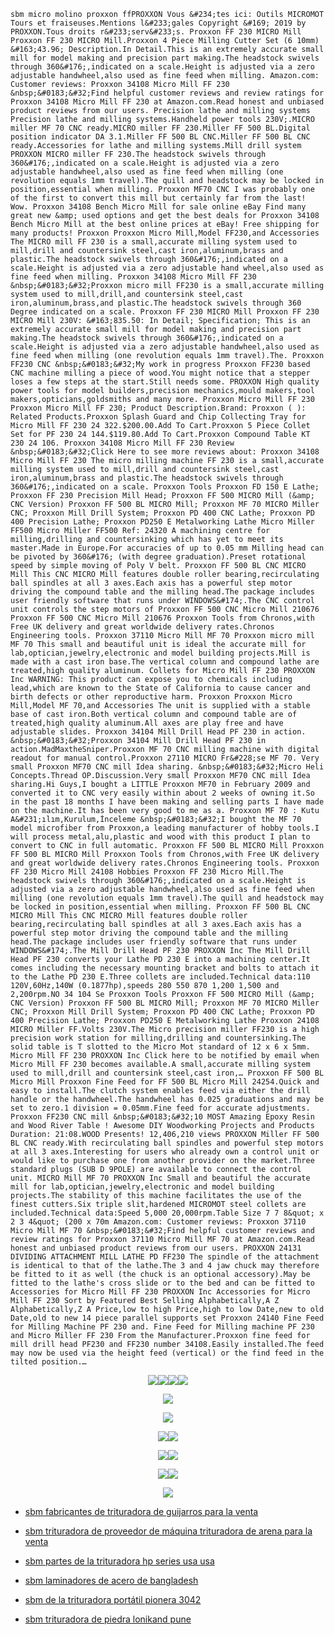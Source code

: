 
```
sbm micro molino proxxon ffPROXXON Vous &#234;tes ici: Outils MICROMOT Tours et fraiseuses.Mentions l&#233;gales Copyright &#169; 2019 by PROXXON.Tous droits r&#233;serv&#233;s. Proxxon FF 230 MICRO Mill Proxxon FF 230 MICRO Mill.Proxxon 4 Piece Milling Cutter Set (6 10mm) &#163;43.96; Description.In Detail.This is an extremely accurate small mill for model making and precision part making.The headstock swivels through 360&#176;,indicated on a scale.Height is adjusted via a zero adjustable handwheel,also used as fine feed when milling. Amazon.com: Customer reviews: Proxxon 34108 Micro Mill FF 230 &nbsp;&#0183;&#32;Find helpful customer reviews and review ratings for Proxxon 34108 Micro Mill FF 230 at Amazon.com.Read honest and unbiased product reviews from our users. Precision lathe and milling systems Precision lathe and milling systems.Handheld power tools 230V;.MICRO miller MF 70 CNC ready.MICRO miller FF 230.Miller FF 500 BL.Digital position indicator DA 3.1.Miller FF 500 BL CNC.Miller FF 500 BL CNC ready.Accessories for lathe and milling systems.Mill drill system PROXXON MICRO miller FF 230.The headstock swivels through 360&#176;,indicated on a scale.Height is adjusted via a zero adjustable handwheel,also used as fine feed when milling (one revolution equals 1mm travel).The quill and headstock may be locked in position,essential when milling. Proxxon MF70 CNC I was probably one of the first to convert this mill but certainly far from the last! Wow. Proxxon 34108 Bench Micro Mill for sale online eBay Find many great new &amp; used options and get the best deals for Proxxon 34108 Bench Micro Mill at the best online prices at eBay! Free shipping for many products! Proxxon Proxxon Micro Mill,Model FF230,and Accessories The MICRO mill FF 230 is a small,accurate milling system used to mill,drill and countersink steel,cast iron,aluminum,brass and plastic.The headstock swivels through 360&#176;,indicated on a scale.Height is adjusted via a zero adjustable hand wheel,also used as fine feed when milling. Proxxon 34108 Micro Mill FF 230 &nbsp;&#0183;&#32;Proxxon micro mill FF230 is a small,accurate milling system used to mill,drill,and countersink steel,cast iron,aluminum,brass,and plastic.The headstock swivels through 360 Degree indicated on a scale. Proxxon FF 230 MICRO Mill Proxxon FF 230 MICRO Mill 230V: &#163;835.50: In Detail; Specification; This is an extremely accurate small mill for model making and precision part making.The headstock swivels through 360&#176;,indicated on a scale.Height is adjusted via a zero adjustable handwheel,also used as fine feed when milling (one revolution equals 1mm travel).The. Proxxon FF230 CNC &nbsp;&#0183;&#32;My work in progress Proxxon FF230 based CNC machine milling a piece of wood.You might notice that a stepper loses a few steps at the start.Still needs some. PROXXON High quality power tools for model builders,precision mechanics,mould makers,tool makers,opticians,goldsmiths and many more. Proxxon Micro Mill FF 230 Proxxon Micro Mill FF 230; Product Description.Brand: Proxxon ( ): Related Products.Proxxon Splash Guard and Chip Collecting Tray for Micro Mill FF 230 24 322.$200.00.Add To Cart.Proxxon 5 Piece Collet Set for PF 230 24 144.$119.80.Add To Cart.Proxxon Compound Table KT 230 24 106. Proxxon 34108 Micro Mill FF 230 Review &nbsp;&#0183;&#32;Click Here to see more reviews about: Proxxon 34108 Micro Mill FF 230 The micro milling machine FF 230 is a small,accurate milling system used to mill,drill and countersink steel,cast iron,aluminum,brass and plastic.The headstock swivels through 360&#176;,indicated on a scale. Proxxon Tools Proxxon FD 150 E Lathe; Proxxon FF 230 Precision Mill Head; Proxxon FF 500 MICRO Mill (&amp; CNC Version) Proxxon FF 500 BL MICRO Mill; Proxxon MF 70 MICRO Miller CNC; Proxxon Mill Drill System; Proxxon PD 400 CNC Lathe; Proxxon PD 400 Precision Lathe; Proxxon PD250 E Metalworking Lathe Micro Miller FF500 Micro Miller FF500 Ref: 24320 A machining centre for milling,drilling and countersinking which has yet to meet its master.Made in Europe.For accuracies of up to 0.05 mm Milling head can be pivoted by 360&#176; (with degree graduation).Preset rotational speed by simple moving of Poly V belt. Proxxon FF 500 BL CNC MICRO Mill This CNC MICRO Mill features double roller bearing,recirculating ball spindles at all 3 axes.Each axis has a powerful step motor driving the compound table and the milling head.The package includes user friendly software that runs under WINDOWS&#174;.The CNC control unit controls the step motors of Proxxon FF 500 CNC Micro Mill 210676 Proxxon FF 500 CNC Micro Mill 210676 Proxxon Tools from Chronos,with Free UK delivery and great worldwide delivery rates.Chronos Engineering tools. Proxxon 37110 Micro Mill MF 70 Proxxon micro mill MF 70 This small and beautiful unit is ideal the accurate mill for lab,optician,jewelry,electronic and model building projects.Mill is made with a cast iron base.The vertical column and compound lathe are treated,high quality aluminum. Collets for Micro Mill FF 230 PROXXON Inc WARNING: This product can expose you to chemicals including lead,which are known to the State of California to cause cancer and birth defects or other reproductive harm. Proxxon Proxxon Micro Mill,Model MF 70,and Accessories The unit is supplied with a stable base of cast iron.Both vertical column and compound table are of treated,high quality aluminum.All axes are play free and have adjustable slides. Proxxon 34104 Mill Drill Head PF 230 in action. &nbsp;&#0183;&#32;Proxxon 34104 Mill Drill Head PF 230 in action.MadMaxtheSniper.Proxxon MF 70 CNC milling machine with digital readout for manual control.Proxxon 27110 MICRO Fr&#228;se MF 70. Very small Proxxon MF70 CNC mill Idea sharing. &nbsp;&#0183;&#32;Micro Heli Concepts.Thread OP.Discussion.Very small Proxxon MF70 CNC mill Idea sharing.Hi Guys,I bought a LITTLE Proxxon MF70 in February 2009 and converted it to CNC very easily within about 2 weeks of owning it.So in the past 18 months I have been making and selling parts I have made on the machine.It has been very good to me as a. Proxxon MF 70 : Kutu A&#231;ılım,Kurulum,İnceleme &nbsp;&#0183;&#32;I bought the MF 70 model microfiber from Proxxon,a leading manufacturer of hobby tools.I will process metal,alu,plastic and wood with this product I plan to convert to CNC in full automatic. Proxxon FF 500 BL MICRO Mill Proxxon FF 500 BL MICRO Mill Proxxon Tools from Chronos,with Free UK delivery and great worldwide delivery rates.Chronos Engineering tools. Proxxon FF 230 Micro Mill 24108 Hobbies Proxxon FF 230 Micro Mill.The headstock swivels through 360&#176;,indicated on a scale.Height is adjusted via a zero adjustable handwheel,also used as fine feed when milling (one revolution equals 1mm travel).The quill and headstock may be locked in position,essential when milling. Proxxon FF 500 BL CNC MICRO Mill This CNC MICRO Mill features double roller bearing,recirculating ball spindles at all 3 axes.Each axis has a powerful step motor driving the compound table and the milling head.The package includes user friendly software that runs under WINDOWS&#174;.The Mill Drill Head PF 230 PROXXON Inc The Mill Drill Head PF 230 converts your Lathe PD 230 E into a machining center.It comes including the necessary mounting bracket and bolts to attach it to the Lathe PD 230 E.Three collets are included.Technical data:110 120V,60Hz,140W (0.1877hp),speeds 280 550 870 1,200 1,500 and 2,200rpm.NO 34 104 Se Proxxon Tools Proxxon FF 500 MICRO Mill (&amp; CNC Version) Proxxon FF 500 BL MICRO Mill; Proxxon MF 70 MICRO Miller CNC; Proxxon Mill Drill System; Proxxon PD 400 CNC Lathe; Proxxon PD 400 Precision Lathe; Proxxon PD250 E Metalworking Lathe Proxxon 24108 MICRO Miller FF.Volts 230V.The Micro precision miller FF230 is a high precision work station for milling,drilling and countersinking.The solid table is T slotted to the Micro Mot standard of 12 x 6 x 5mm. Micro Mill FF 230 PROXXON Inc Click here to be notified by email when Micro Mill FF 230 becomes available.A small,accurate milling system used to mill,drill and countersink steel,cast iron,… Proxxon FF 500 BL Micro Mill Proxxon Fine Feed for FF 500 BL Micro Mill 24254.Quick and easy to install.The clutch system enables feed via either the drill handle or the handwheel.The handwheel has 0.025 graduations and may be set to zero.1 division = 0.05mm.Fine feed for accurate adjustments. Proxxon FF230 CNC mill &nbsp;&#0183;&#32;10 MOST Amazing Epoxy Resin and Wood River Table ! Awesome DIY Woodworking Projects and Products Duration: 21:08.WOOD Presents! 12,406,210 views PROXXON Miller FF 500 BL CNC ready.With recirculating ball spindles and powerful step motors at all 3 axes.Interesting for users who already own a control unit or would like to purchase one from another provider on the market.Three standard plugs (SUB D 9POLE) are available to connect the control unit. MICRO Mill MF 70 PROXXON Inc Small and beautiful the accurate mill for lab,optician,jewelry,electronic and model building projects.The stability of this machine facilitates the use of the finest cutters.Six triple slit,hardened MICROMOT steel collets are included.Technical data:Speed 5,000 20,000rpm.Table Size 7 7 8&quot; x 2 3 4&quot; (200 x 70m Amazon.com: Customer reviews: Proxxon 37110 Micro Mill MF 70 &nbsp;&#0183;&#32;Find helpful customer reviews and review ratings for Proxxon 37110 Micro Mill MF 70 at Amazon.com.Read honest and unbiased product reviews from our users. PROXXON 24131 DIVIDING ATTACHMENT MILL LATHE PD FF230 The spindle of the attachment is identical to that of the lathe.The 3 and 4 jaw chuck may therefore be fitted to it as well (the chuck is an optional accessory).May be fitted to the lathe's cross slide or to the bed and can be fitted to Accessories for Micro Mill FF 230 PROXXON Inc Accessories for Micro Mill FF 230 Sort by Featured Best Selling Alphabetically,A Z Alphabetically,Z A Price,low to high Price,high to low Date,new to old Date,old to new 14 piece parallel supports set Proxxon 24140 Fine Feed for Milling Machine PF 230 and. Fine Feed for Milling machine PF 230 and Micro Miller FF 230 From the Manufacturer.Proxxon fine feed for mill drill head PF230 and FF230 number 34108.Easily installed.The feed may now be used via the height feed (vertical) or the find feed in the tilted position.… 
```

<div align="center">

<a href="https://es-mill.shibang-china.com/github&k=sbm+micro+molino+proxxon+ff"><img src="https://static.shibang-china.com/es/mill/index.jpg"></a><a href="https://es-mill.shibang-china.com/materials.htmlgithub&k=sbm+micro+molino+proxxon+ff"><img src="https://static.shibang-china.com/es/mill/materials.jpg"></a><a href="https://es-mill.shibang-china.com/about.htmlgithub&k=sbm+micro+molino+proxxon+ff"><img src="https://static.shibang-china.com/es/mill/about.jpg"></a><a href="https://es-mill.shibang-china.com/contact.htmlgithub&k=sbm+micro+molino+proxxon+ff"><img src="https://static.shibang-china.com/es/mill/contact.jpg"></a>

<a href="https://es-mill.shibang-china.com/github&k=sbm+micro+molino+proxxon+ff"><img src="https://static.shibang-china.com/es/mill/banner.jpg"></a>

<a href="https://swt.shibang-china.com/github&k=sbm+micro+molino+proxxon+ff"><img src="https://static.shibang-china.com/es/mill/chat.jpg"></a>

<a href="https://es-mill.shibang-china.com/products/vertical-roller-mill.htmlgithub&k=sbm+micro+molino+proxxon+ff"><img src="https://static.shibang-china.com/es/mill/vertical.jpg"></a><a href="https://es-mill.shibang-china.com/products/raymond-mill.htmlgithub&k=sbm+micro+molino+proxxon+ff"><img src="https://static.shibang-china.com/es/mill/raymond.jpg"></a>

<a href="https://es-mill.shibang-china.com/products/ultrafine-grinding-mill.htmlgithub&k=sbm+micro+molino+proxxon+ff"><img src="https://static.shibang-china.com/es/mill/ultrafine.jpg"></a><a href="https://es-mill.shibang-china.com/products/trapezium-grinding-mill.htmlgithub&k=sbm+micro+molino+proxxon+ff"><img src="https://static.shibang-china.com/es/mill/trapezium.jpg"></a>

<a href="https://es-mill.shibang-china.com/products/ball-mill.htmlgithub&k=sbm+micro+molino+proxxon+ff"><img src="https://static.shibang-china.com/es/mill/ball.jpg"></a><a href="https://es-mill.shibang-china.com/products/hammer-mill.htmlgithub&k=sbm+micro+molino+proxxon+ff"><img src="https://static.shibang-china.com/es/mill/hammer.jpg"></a>

<a href="https://swt.shibang-china.com/github&k=sbm+micro+molino+proxxon+ff"><img src="https://static.shibang-china.com/es/mill/case.jpg"></a>

</div>


* [sbm fabricantes de trituradora de guijarros para la venta](sbm%20fabricantes%20de%20trituradora%20de%20guijarros%20para%20la%20venta.md)

* [sbm trituradora de proveedor de máquina trituradora de arena para la venta](sbm%20trituradora%20de%20proveedor%20de%20m%C3%A1quina%20trituradora%20de%20arena%20para%20la%20venta.md)

* [sbm partes de la trituradora hp series usa usa](sbm%20partes%20de%20la%20trituradora%20hp%20series%20usa%20usa.md)

* [sbm laminadores de acero de bangladesh](sbm%20laminadores%20de%20acero%20de%20bangladesh.md)

* [sbm de la trituradora portátil pionera 3042](sbm%20de%20la%20trituradora%20port%C3%A1til%20pionera%203042.md)

* [sbm trituradora de piedra lonikand pune](sbm%20trituradora%20de%20piedra%20lonikand%20pune.md)